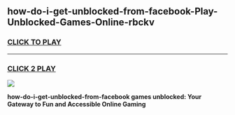 
## how-do-i-get-unblocked-from-facebook-Play-Unblocked-Games-Online-rbckv
<h3>
<a href="https://premium76.site?title=how-do-i-get-unblocked-from-facebook&ref=25A">CLICK TO PLAY</a></h3>
<hr>

<h3>
<a href="https://premium76.site?title=how-do-i-get-unblocked-from-facebook&ref=25A">CLICK 2 PLAY</a>
  
</h3>

<a href="https://premium76.site?title=how-do-i-get-unblocked-from-facebook&ref=25A"><img src="https://clearcache.store/games.png"></a>


**how-do-i-get-unblocked-from-facebook games unblocked: Your Gateway to Fun and Accessible Online Gaming**

